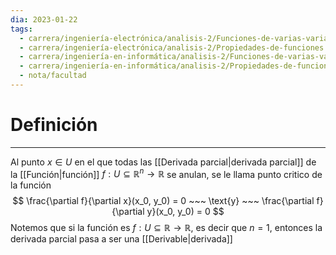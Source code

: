 ```yaml
---
dia: 2023-01-22
tags:
  - carrera/ingeniería-electrónica/analisis-2/Funciones-de-varias-variables
  - carrera/ingeniería-electrónica/analisis-2/Propiedades-de-funciones
  - carrera/ingeniería-en-informática/analisis-2/Funciones-de-varias-variables
  - carrera/ingeniería-en-informática/analisis-2/Propiedades-de-funciones
  - nota/facultad
---
```

# Definición
---
Al punto $x \in U$ en el que todas las [[Derivada parcial|derivada parcial]] de la [[Función|función]] $f : U \subseteq \mathbb{R}^n \to \mathbb{R}$ se anulan, se le llama punto critico de la función $$ \frac{\partial f}{\partial x}(x_0, y_0) = 0 ~~~ \text{y} ~~~ \frac{\partial f}{\partial y}(x_0, y_0) = 0 $$
Notemos que si la función es $f : U \subseteq \mathbb{R} \to \mathbb{R}$, es decir que $n = 1$, entonces la derivada parcial pasa a ser una [[Derivable|derivada]]
	
